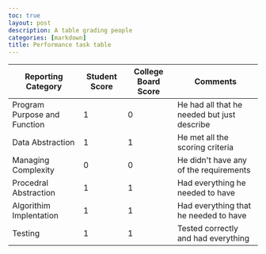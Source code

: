 ```yaml
---
toc: true
layout: post
description: A table grading people
categories: [markdown]
title: Performance task table
---
```


|Reporting Category|Student Score|College Board Score|Comments|
|---|---|---|---|
|Program Purpose and Function|1|0|He had all that he needed but just describe|
|Data Abstraction|1|1|He met all the scoring criteria|
|Managing Complexity|0|0|He didn't have any of the requirements|
|Procedral Abstraction|1|1|Had everything he needed to have|
|Algorithim Implentation|1|1|Had everything that he needed to have|
|Testing|1|1|Tested correctly and had everything|